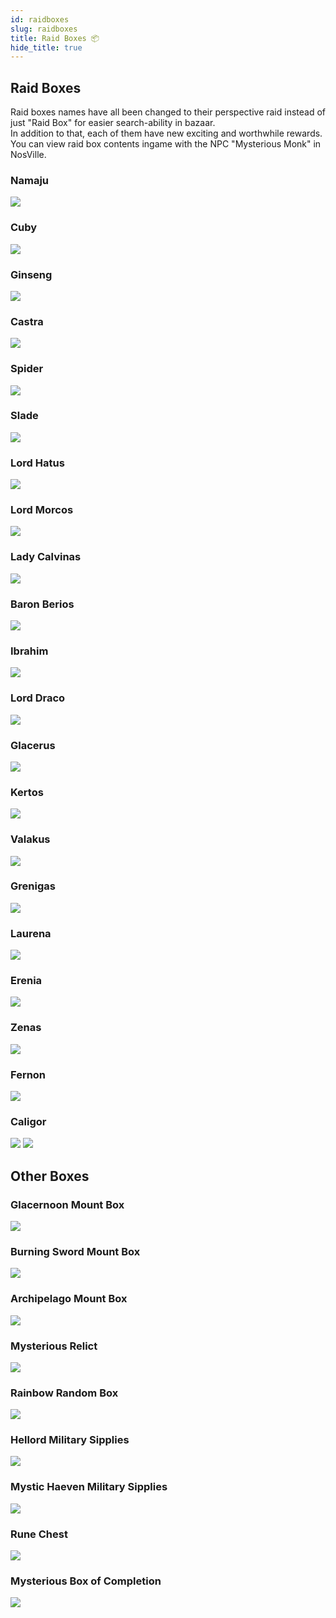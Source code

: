 ```yaml
---
id: raidboxes
slug: raidboxes
title: Raid Boxes 📦
hide_title: true
---
```


## Raid Boxes
Raid boxes names have all been changed to their perspective raid instead of just "Raid Box" for easier search-ability in bazaar.  
In addition to that, each of them have new exciting and worthwhile rewards.  
You can view raid box contents ingame with the NPC "Mysterious Monk" in NosVille.


### Namaju
![](https://i.imgur.com/VGqHwz3.png)

### Cuby
![](https://i.imgur.com/mRF4geM.png)

### Ginseng
![](https://i.imgur.com/v4yxwBa.png)

### Castra
![](https://i.imgur.com/a53MOUs.png)

### Spider
![](https://i.imgur.com/eJNjISc.png)

### Slade
![](https://i.imgur.com/juCJlve.png)

### Lord Hatus
![](https://i.imgur.com/EAf3CQ9.png) 

### Lord Morcos
![](https://i.imgur.com/cyIpe7o.png) 

### Lady Calvinas
![](https://i.imgur.com/QfUPEY0.png) 

### Baron Berios
![](https://i.imgur.com/A6yb5ER.png?1) 

### Ibrahim
![](https://i.imgur.com/sTJzvLd.png) 

### Lord Draco
![](https://i.imgur.com/GNY3GLB.png)

### Glacerus
![](https://i.imgur.com/IzuqyJy.png)

### Kertos
![](https://i.imgur.com/FsS5HEZ.png) 

### Valakus
![](https://i.imgur.com/Ril0S7y.png) 

### Grenigas
![](https://i.imgur.com/QK7s9x8.png)

### Laurena
![](https://i.imgur.com/bA7RJnm.png)

### Erenia
![](https://i.imgur.com/Yru4U98.png) 

### Zenas
![](https://i.imgur.com/ePeWAxw.png) 

### Fernon
![](https://i.imgur.com/6eXHgbD.png)

### Caligor
![](https://i.imgur.com/vLxmDxT.png) ![](https://i.imgur.com/J8Yunpa.png)




## Other Boxes

### Glacernoon Mount Box
![](https://i.imgur.com/qo5r6nh.png)

### Burning Sword Mount Box
![](https://i.imgur.com/qlIrUWO.png)

### Archipelago Mount Box
![](https://i.imgur.com/SA1TdL3.png)

### Mysterious Relict
![](https://i.imgur.com/wwqSBlr.png)

### Rainbow Random Box
![](https://i.imgur.com/v2StFZe.png)

### Hellord Military Sipplies
![](https://i.imgur.com/aim5Qrw.png)

### Mystic Haeven Military Sipplies
![](https://i.imgur.com/lUBOlUK.png?1)

### Rune Chest
![](https://i.imgur.com/uYVvlRJ.png)

### Mysterious Box of Completion
![](https://i.imgur.com/0bb24l0.png)
